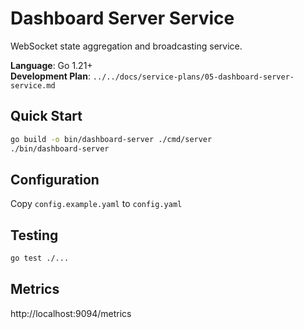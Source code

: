 # Dashboard Server Service

WebSocket state aggregation and broadcasting service.

**Language**: Go 1.21+  
**Development Plan**: `../../docs/service-plans/05-dashboard-server-service.md`

## Quick Start
```bash
go build -o bin/dashboard-server ./cmd/server
./bin/dashboard-server
```

## Configuration
Copy `config.example.yaml` to `config.yaml`

## Testing
```bash
go test ./...
```

## Metrics
http://localhost:9094/metrics
